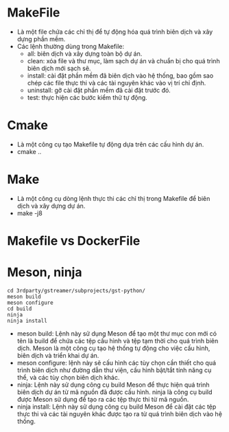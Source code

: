 # MakeFile 
+ Là một file chứa các chỉ thị để tự động hóa quá trình biên dịch và xây dựng phần mềm.
+ Các lệnh thường dùng trong Makefile:
    + all: biên dịch và xây dựng toàn bộ dự án.
    + clean: xóa file và thư mục, làm sạch dự án và chuẩn bị cho quá trình biên dịch mới sạch sẽ.
    + install: cài đặt phần mềm đã biên dịch vào hệ thống, bao gồm sao chép các file thực thi và các tài nguyên khác vào vị trí chỉ định.
    + uninstall: gỡ cài đặt phần mềm đã cài đặt trước đó.
    + test: thực hiện các bước kiểm thử tự động.
# Cmake 
+ Là một công cụ tạo Makefile tự động dựa trên các cấu hình dự án.
+ cmake ..
# Make
+ Là một công cụ dòng lệnh thực thi các chỉ thị trong Makefile để biên dịch và xây dựng dự án.
+ make -j8
# Makefile vs DockerFile 

# Meson, ninja 
```Build and install gst-python:
cd 3rdparty/gstreamer/subprojects/gst-python/
meson build
meson configure
cd build
ninja
ninja install
```
+ meson build: Lệnh này sử dụng Meson để tạo một thư mục con mới có tên là build để chứa các tệp cấu hình và tệp tạm thời cho quá trình biên dịch. Meson là một công cụ tạo hệ thống tự động cho việc cấu hình, biên dịch và triển khai dự án.
+ meson configure:  lệnh này sẽ cấu hình các tùy chọn cần thiết cho quá trình biên dịch như đường dẫn thư viện, cấu hình bật/tắt tính năng cụ thể, và các tùy chọn biên dịch khác.
+ ninja: Lệnh này sử dụng công cụ build Meson để thực hiện quá trình biên dịch dự án từ mã nguồn đã được cấu hình. ninja là công cụ build được Meson sử dụng để tạo ra các tệp thực thi từ mã nguồn.
+ ninja install: Lệnh này sử dụng công cụ build Meson để cài đặt các tệp thực thi và các tài nguyên khác được tạo ra từ quá trình biên dịch vào hệ thống.

